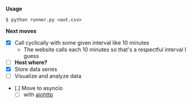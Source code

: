 **Usage**
```
$ python runner.py <out.csv>
```

**Next moves**
- [x] Call cyclically with some given interval like 10 minutes
  - The website calls each 10 minutes so that's a respectful interval I guess
- [ ] **Host where?**
- [x] Store data series
- [ ] Visualize and analyze data
- [.] Move to asyncio
  - [ ] with [aiohttp](https://docs.aiohttp.org/en/stable/)
